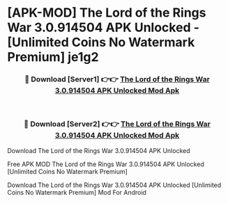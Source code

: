 # [APK-MOD] The Lord of the Rings  War 3.0.914504 APK Unlocked - [Unlimited Coins No Watermark Premium] je1g2



<div align="center">
<h3>🔴 Download [Server1] 👉👉 <a href="https://momento.my/?title=The_Lord_of_the_Rings__War_3.0.914504_APK_Unlocked">The Lord of the Rings  War 3.0.914504 APK Unlocked Mod Apk</a></h3><br>

<h3>🔴 Download [Server2] 👉👉 <a href="https://momento.my/?title=The_Lord_of_the_Rings__War_3.0.914504_APK_Unlocked">The Lord of the Rings  War 3.0.914504 APK Unlocked Mod Apk</a></h3>
</div>



Download The Lord of the Rings  War 3.0.914504 APK Unlocked 

Free APK MOD The Lord of the Rings  War 3.0.914504 APK Unlocked [Unlimited Coins No Watermark Premium]

Download The Lord of the Rings  War 3.0.914504 APK Unlocked [Unlimited Coins No Watermark Premium] Mod For Android
